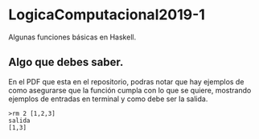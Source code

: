 # LogicaComputacional2019-1
Algunas funciones básicas en Haskell.

## Algo que debes saber.
En el PDF que esta en el repositorio, podras notar que hay ejemplos de como asegurarse que la función cumpla con lo que se quiere, mostrando ejemplos de entradas en terminal y como debe ser la salida.

```
>rm 2 [1,2,3]
salida 
[1,3]
```




